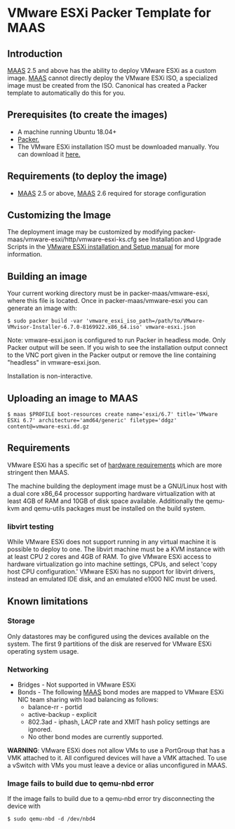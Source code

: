 # VMware ESXi Packer Template for MAAS

## Introduction
[MAAS](https://maas.io) 2.5 and above has the ability to deploy VMware ESXi as a custom image. [MAAS](https://maas.io) cannot directly deploy the VMware ESXi ISO, a specialized image must be created from the ISO. Canonical has created a Packer template to automatically do this for you.

## Prerequisites (to create the images)

* A machine running Ubuntu 18.04+
* [Packer.](https://www.packer.io/intro/getting-started/install.html)
* The VMware ESXi installation ISO must be downloaded manually. You can download it [here.](https://www.vmware.com/go/get-free-esxi)

## Requirements (to deploy the image)

* [MAAS](https://maas.io) 2.5 or above, [MAAS](https://maas.io) 2.6 required for storage configuration

## Customizing the Image
The deployment image may be customized by modifying packer-maas/vmware-esxi/http/vmware-esxi-ks.cfg see Installation and Upgrade Scripts in the [VMware ESXi installation and Setup manual](https://docs.vmware.com/en/VMware-vSphere/6.7/vsphere-esxi-67-installation-setup-guide.pdf) for more information.

## Building an image
Your current working directory must be in packer-maas/vmware-esxi, where this file is located. Once in packer-maas/vmware-esxi you can generate an image with:
```
$ sudo packer build -var 'vmware_esxi_iso_path=/path/to/VMware-VMvisor-Installer-6.7.0-8169922.x86_64.iso' vmware-esxi.json
```

Note: vmware-esxi.json is configured to run Packer in headless mode. Only Packer output will be seen. If you wish to see the installation output connect to the VNC port given in the Packer output or remove the line containing "headless" in vmware-esxi.json.

Installation is non-interactive.

## Uploading an image to MAAS
```
$ maas $PROFILE boot-resources create name='esxi/6.7' title='VMware ESXi 6.7' architecture='amd64/generic' filetype='ddgz' content@=vmware-esxi.dd.gz
```

## Requirements
VMware ESXi has a specific set of [hardware requirements](https://www.vmware.com/resources/compatibility/search.php) which are more stringent then MAAS.

The machine building the deployment image must be a GNU/Linux host with a dual core x86_64 processor supporting hardware virtualization with at least 4GB of RAM and 10GB of disk space available. Additionally the qemu-kvm and qemu-utils packages must be installed on the build system.

### libvirt testing
While VMware ESXi does not support running in any virtual machine it is possible to deploy to one. The libvirt machine must be a KVM instance with at least CPU 2 cores and 4GB of RAM. To give VMware ESXi access to hardware virtualization go into machine settings, CPUs, and select 'copy host CPU configuration.' VMware ESXi has no support for libvirt drivers, instead an emulated IDE disk, and an emulated e1000 NIC must be used.

## Known limitations

### Storage
Only datastores may be configured using the devices available on the system. The first 9 partitions of the disk are reserved for VMware ESXi operating system usage.

### Networking
* Bridges - Not supported in VMware ESXi
* Bonds - The following [MAAS](https://maas.io) bond modes are mapped to VMware ESXi NIC team sharing with load balancing as follows:
  * balance-rr - portid
  * active-backup - explicit
  * 802.3ad - iphash, LACP rate and XMIT hash policy settings are ignored.
  * No other bond modes are currently supported.

**WARNING**: VMware ESXi does not allow VMs to use a PortGroup that has a VMK attached to it. All configured devices will have a VMK attached. To use a vSwitch with VMs you must leave a device or alias unconfigured in MAAS.

### Image fails to build due to qemu-nbd error
If the image fails to build due to a qemu-nbd error try disconnecting the device with
```
$ sudo qemu-nbd -d /dev/nbd4
```
